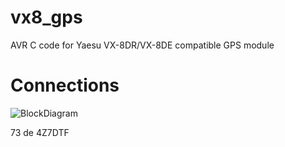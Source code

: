 # vx8_gps
AVR C code for Yaesu VX-8DR/VX-8DE compatible GPS module

# Connections
![BlockDiagram](https://raw.githubusercontent.com/4z7dtf/vx8_gps/master/VX8_GPS/Docs/vx8_gps_connections.png)

73 de 4Z7DTF
